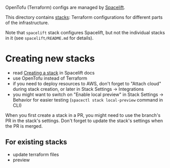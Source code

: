 OpenTofu (Terraform) configs are managed by [Spacelift](https://spacelift.io/).

This directory contains [stacks](https://docs.spacelift.io/concepts/stack/creating-a-stack): Terraform configurations for different parts of the infrastructure.

Note that `spacelift` stack configures Spacelift, but not the individual stacks in it (see `spacelift/README.md` for details).

# Creating new stacks

- read [Creating a stack](https://docs.spacelift.io/concepts/stack/creating-a-stack) in Spacelift docs
- use OpenTofu instead of Terraform
- if you need to deploy resources to AWS, don't forget to "Attach cloud" during stack creation, or later in Stack Settings -> Integrations
- you might want to switch on "Enable local preview" in Stack Settings -> Behavior for easier testing (`spacectl stack local-preview` command in CLI)

When you first create a stack in a PR, you might need to use the branch's PR in the stack's settings. Don't forget to update the stack's settings when the PR is merged.

## For existing stacks
- update terraform files
- preview
